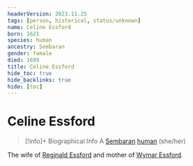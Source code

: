 ```yaml
---
headerVersion: 2023.11.25
tags: [person, historical, status/unknown]
name: Celine Essford
born: 1621
species: human
ancestry: Sembaran
gender: female
died: 1699
title: Celine Essford
hide_toc: true
hide_backlinks: true
hide: [toc]
---
```

# Celine Essford
>[!info]+ Biographical Info
> A [Sembaran](<../../gazetteer/greater-sembara/sembara/sembara.md>) [human](<../../species/humans/humans.md>) (she/her)
> 

The wife of [Reginald Essford](<./reginald-essford.md>) and mother of [Wymar Essford](<../sembarans/wymar-essford.md>).